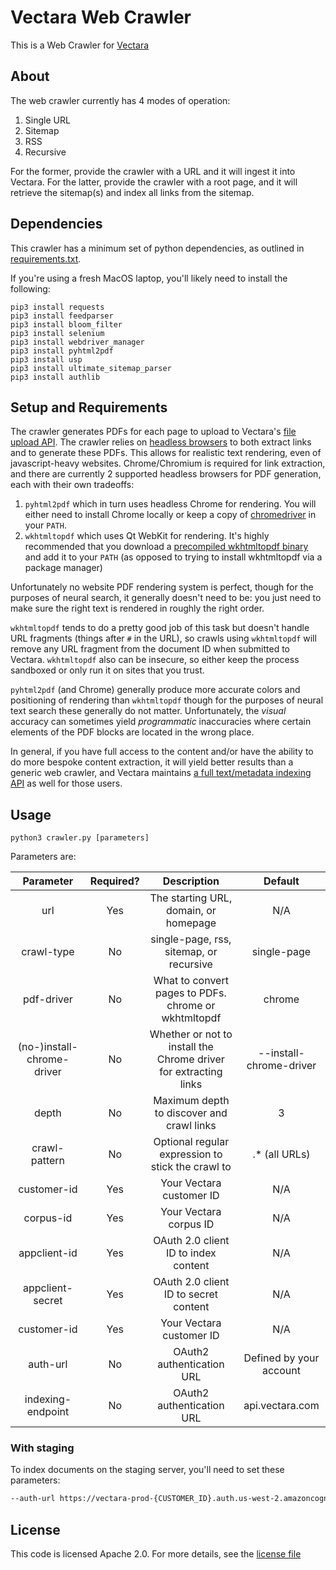 # Vectara Web Crawler
This is a Web Crawler for [Vectara](https://vectara.com)

## About
The web crawler currently has 4 modes of operation:
1. Single URL
2. Sitemap
3. RSS
4. Recursive

For the former, provide the crawler with a URL and it will ingest it into
Vectara.  For the latter, provide the crawler with a root page, and it will
retrieve the sitemap(s) and index all links from the sitemap.

## Dependencies
This crawler has a minimum set of python dependencies, as outlined in
[requirements.txt](requirements.txt).

If you're using a fresh MacOS laptop, you'll likely need to install the following:
```
pip3 install requests
pip3 install feedparser
pip3 install bloom_filter
pip3 install selenium
pip3 install webdriver_manager
pip3 install pyhtml2pdf
pip3 install usp
pip3 install ultimate_sitemap_parser
pip3 install authlib
```

## Setup and Requirements
The crawler generates PDFs for each page to upload to Vectara's
[file upload API](https://docs.vectara.com/docs/indexing-apis/file-upload).
The crawler relies on [headless browsers](https://en.wikipedia.org/wiki/Headless_browser)
to both extract links and to generate these PDFs.  This allows for realistic text
rendering, even of javascript-heavy websites.  Chrome/Chromium is required for
link extraction, and there are currently 2 supported headless browsers for PDF
generation, each with their own tradeoffs:

1. `pyhtml2pdf` which in turn uses headless Chrome for rendering.  You will
either need to install Chrome locally or keep a copy of
[chromedriver](https://chromedriver.chromium.org/downloads) in your `PATH`.
2. `wkhtmltopdf` which uses Qt WebKit for rendering.  It's highly recommended
that you download a [precompiled wkhtmltopdf binary](https://wkhtmltopdf.org/downloads.html)
and add it to your `PATH` (as opposed to trying to install wkhtmltopdf via a
package manager)

Unfortunately no website PDF rendering system is perfect, though for the
purposes of neural search, it generally doesn't need to be: you just need to make
sure the right text is rendered in roughly the right order.

`wkhtmltopdf` tends to do a pretty good job of this task but doesn't handle URL
fragments (things after `#` in the URL), so crawls using `wkhtmltopdf` will
remove any URL fragment from the document ID when submitted to Vectara.
`wkhtmltopdf` also can be insecure, so either keep the process sandboxed or
only run it on sites that you trust.

`pyhtml2pdf` (and Chrome) generally produce more accurate colors and
positioning of rendering than `wkhtmltopdf` though for the purposes of neural
text search these generally do not matter.  Unfortunately, the _visual_
accuracy can sometimes yield _programmatic_ inaccuracies where certain elements
of the PDF blocks are located in the wrong place.

In general, if you have full access to the content and/or have the ability to
do more bespoke content extraction, it will yield better results than a generic
web crawler, and Vectara maintains [a full text/metadata indexing API](https://docs.vectara.com/docs/indexing-apis/indexing)
as well for those users.

## Usage
`python3 crawler.py [parameters]`

Parameters are:

| Parameter                  | Required? | Description                                                      | Default
|:--------------------------:|:---------:|:----------------------------------------------------------------:|:-------:
| url                        | Yes       | The starting URL, domain, or homepage                            | N/A
| crawl-type                 | No        | single-page, rss, sitemap, or recursive                          | single-page
| pdf-driver                 | No        | What to convert pages to PDFs. chrome or wkhtmltopdf             | chrome
| (no-)install-chrome-driver | No        | Whether or not to install the Chrome driver for extracting links | --install-chrome-driver
| depth                      | No        | Maximum depth to discover and crawl links                        | 3
| crawl-pattern              | No        | Optional regular expression to stick the crawl to                | .* (all URLs)
| customer-id                | Yes       | Your Vectara customer ID                                         | N/A
| corpus-id                  | Yes       | Your Vectara corpus ID                                           | N/A
| appclient-id               | Yes       | OAuth 2.0 client ID to index content                             | N/A
| appclient-secret           | Yes       | OAuth 2.0 client ID to secret content                            | N/A
| customer-id                | Yes       | Your Vectara customer ID                                         | N/A
| auth-url                   | No        | OAuth2 authentication URL                                        | Defined by your account
| indexing-endpoint          | No        | OAuth2 authentication URL                                        | api.vectara.com

### With staging
To index documents on the staging server, you'll need to set these parameters:

```sh
--auth-url https://vectara-prod-{CUSTOMER_ID}.auth.us-west-2.amazoncognito.com --indexing-endpoint h.indexing.vectara.dev
```

## License
This code is licensed Apache 2.0.  For more details, see the [license file](LICENSE)
